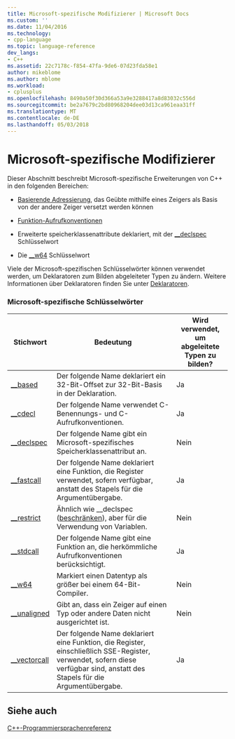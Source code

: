 ```yaml
---
title: Microsoft-spezifische Modifizierer | Microsoft Docs
ms.custom: ''
ms.date: 11/04/2016
ms.technology:
- cpp-language
ms.topic: language-reference
dev_langs:
- C++
ms.assetid: 22c7178c-f854-47fa-9de6-07d23fda58e1
author: mikeblome
ms.author: mblome
ms.workload:
- cplusplus
ms.openlocfilehash: 8490a50f30d366a53a9e3288417a8d83032c556d
ms.sourcegitcommit: be2a7679c2bd80968204dee03d13ca961eaa31ff
ms.translationtype: MT
ms.contentlocale: de-DE
ms.lasthandoff: 05/03/2018
---
```

# <a name="microsoft-specific-modifiers"></a>Microsoft-spezifische Modifizierer
Dieser Abschnitt beschreibt Microsoft-spezifische Erweiterungen von C++ in den folgenden Bereichen:  
  
-   [Basierende Adressierung](../cpp/based-addressing.md), das Geübte mithilfe eines Zeigers als Basis von der andere Zeiger versetzt werden können  
  
-   [Funktion-Aufrufkonventionen](../cpp/calling-conventions.md)  
  
-   Erweiterte speicherklassenattribute deklariert, mit der [__declspec](../cpp/declspec.md) Schlüsselwort  
  
-   Die [__w64](../cpp/w64.md) Schlüsselwort  
  
 Viele der Microsoft-spezifischen Schlüsselwörter können verwendet werden, um Deklaratoren zum Bilden abgeleiteter Typen zu ändern. Weitere Informationen über Deklaratoren finden Sie unter [Deklaratoren](http://msdn.microsoft.com/en-us/8a7b9b51-92bd-4ac0-b3fe-0c4abe771838).  
  
### <a name="microsoft-specific-keywords"></a>Microsoft-spezifische Schlüsselwörter  
  
|Stichwort|Bedeutung|Wird verwendet, um abgeleitete Typen zu bilden?|  
|-------------|-------------|---------------------------------|  
|[__based](../cpp/based-grammar.md)|Der folgende Name deklariert ein 32-Bit-Offset zur 32-Bit-Basis in der Deklaration.|Ja|  
|[__cdecl](../cpp/cdecl.md)|Der folgende Name verwendet C-Benennungs- und C-Aufrufkonventionen.|Ja|  
|[__declspec](../cpp/declspec.md)|Der folgende Name gibt ein Microsoft-spezifisches Speicherklassenattribut an.|Nein|  
|[__fastcall](../cpp/fastcall.md)|Der folgende Name deklariert eine Funktion, die Register verwendet, sofern verfügbar, anstatt des Stapels für die Argumentübergabe.|Ja|  
|[__restrict](../cpp/extension-restrict.md)|Ähnlich wie __declspec ([beschränken](../cpp/restrict.md)), aber für die Verwendung von Variablen.|Nein|  
|[__stdcall](../cpp/stdcall.md)|Der folgende Name gibt eine Funktion an, die herkömmliche Aufrufkonventionen berücksichtigt.|Ja|  
|[__w64](../cpp/w64.md)|Markiert einen Datentyp als größer bei einem 64-Bit-Compiler.|Nein|  
|[__unaligned](../cpp/unaligned.md)|Gibt an, dass ein Zeiger auf einen Typ oder andere Daten nicht ausgerichtet ist.|Nein|  
|[__vectorcall](../cpp/vectorcall.md)|Der folgende Name deklariert eine Funktion, die Register, einschließlich SSE-Register, verwendet, sofern diese verfügbar sind, anstatt des Stapels für die Argumentübergabe.|Ja|  
  
## <a name="see-also"></a>Siehe auch  
 [C++-Programmiersprachenreferenz](../cpp/cpp-language-reference.md)